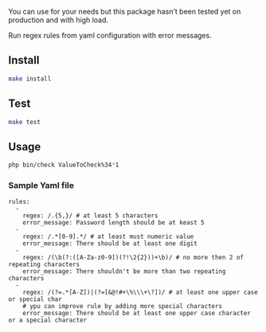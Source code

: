 You can use for your needs but this package hasn't been tested yet on production and with high load.

Run regex rules from yaml configuration with error messages.


## Install
```bash
make install
```

## Test
```bash
make test
```

## Usage
```bash
php bin/check ValueToCheck%34*1
```


### Sample Yaml file
```
rules:
  -
    regex: /.{5,}/ # at least 5 characters
    error_message: Password length should be at keast 5
  -
    regex: /.*[0-9].*/ # at least must numeric value
    error_message: There should be at least one digit
  -
    regex: /(\b(?:([A-Za-z0-9])(?!\2{2}))+\b)/ # no more then 2 of repeating characters
    error_message: There shouldn't be more than two repeating characters
  -
    regex: /(?=.*[A-Z])|(?=[&@!#+\%\\\+\?])/ # at least one upper case or special char
    # ypu can improve rule by adding more special characters
    error_message: There should be at least one upper case character or a special character
```
